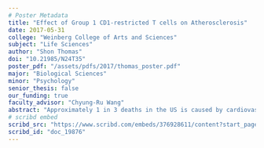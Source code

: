 ```yaml
---
# Poster Metadata
title: "Effect of Group 1 CD1-restricted T cells on Atherosclerosis"
date: 2017-05-31
college: "Weinberg College of Arts and Sciences"
subject: "Life Sciences"
author: "Shon Thomas"
doi: "10.21985/N24T35"
poster_pdf: "/assets/pdfs/2017/thomas_poster.pdf"
major: "Biological Sciences"
minor: "Psychology"
senior_thesis: false
our_funding: true
faculty_advisor: "Chyung-Ru Wang"
abstract: "Approximately 1 in 3 deaths in the US is caused by cardiovascular diseases, among them atherosclerosis. Atherosclerosis occurs through excessive cholesterol deposition (hyperlipidemia) along the inner layer of the artery called the intima, resulting in plaque formation that blocks arterial blood flow and could lead to heart attacks and strokes. It has recently been recognized that inflammation plays an important role in plaque formation. Specifically, T cell activation can affect the progression of atherosclerosis through interaction with antigen presenting cells (APCs) in a hyperlipidemic environment. APCs ingest foreign objects and present digested remnants on antigen presenting molecules at the cell surface and these complexes are recognized by T cells. Unlike common peptide antigen presenting molecules, group 1 CD1 molecules present both self and pathogenic lipids to T cells. This study looks at the unknown role of lipid antigen presenting molecules, specifically CD1b and CD1c subset molecules, on atherosclerotic plaque formation around the intima of hearts in new mice models: control LDL receptor knockout mice (LDLrko), LDL receptor knockout mice with hCD1 transgene (hCD1Tg/LDLrko), LDL receptor and CD1d knockout mice with hCD1 transgene (hCD1Tg/CD1dko/LDLrko), and LDL receptor inactivated mice with hCD1and HJ1 transgenes (hCD1Tg/ HJ1Tg/LDLrko).The results of this study indicate that hCD1Tg/CD1dko/LDLrko group had the highest plaque area with an average of 1,268,144.03 +/- 196,133.22 um2. Compared to the control mouse strain (LDLrko) with an average plaque area of 920,032.71 +/- 176,399.84 um2, both hCD1Tg/LDLrko and hCD1Tg/ HJ1Tg/LDLrko mice had lower average plaque areas (816,594.55 +/- 292,567.95 and 555,188.84 +/- 171,016.61 um2, respectively). One-way ANOVA and Turkey post-hoc statistical tests were performed using Prism Software. It is unclear whether the HJ1 T cell receptors were activated by the amount of plaque upon the end of the 12-week high fat diet period. Further research with an extended high fat diet period (16-18 weeks) can determine whether HJ1 T cell receptors are activated in hyperlipidemic mice. Future clinical uses of this research may include manipulating the group 1 CD1-restricted T cells to control heart plaque formation and, possibly, preventing atherosclerosis and heart attacks."
# scribd embed
scribd_src: "https://www.scribd.com/embeds/376928611/content?start_page=1&view_mode=scroll&access_key=key-aQNTqk3XhEBAqgL3TgNN&show_recommendations=true"
scribd_id: "doc_19876"
---
```

